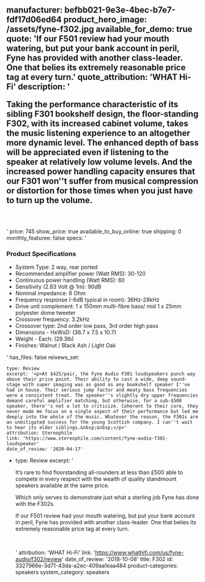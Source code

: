 manufacturer: befbb021-9e3e-4bec-b7e7-fdf17d06ed64
product_hero_image: /assets/fyne-f302.jpg
available_for_demo: true
quote: 'If our F501 review had your mouth watering, but put your bank account in peril, Fyne has provided with another class-leader. One that belies its extremely reasonable price tag at every turn.'
quote_attribution: 'WHAT Hi-Fi'
description: '<p>Taking the performance characteristic of its sibling F301 bookshelf design, the floor-standing F302, with its increased cabinet volume, takes the music listening experience to an altogether more dynamic level. The enhanced depth of bass will be appreciated even if listening to the speaker at relatively low volume levels. And the increased power handling capacity ensures that our F301 won''t suffer from musical compression or distortion for those times when you just have to turn up the volume.&nbsp;&nbsp;</p><h3><br></h3>'
price: 745
show_price: true
available_to_buy_online: true
shipping: 0
monthly_featuree: false
specs: '<h3>Product Specifications</h3><ul><li>System Type: 2 way, rear ported</li><li>Recommended amplifier power (Watt RMS): 30-120</li><li>Continuous power handling (Watt RMS): 60</li><li>Sensitivity (2.83 Volt @ 1m): 90dB</li><li>Nominal impedance: 8 Ohm</li><li>Frequency response (-6dB typical in room): 36Hz-28kHz</li><li>Drive unit complement: 1 x 150mm multi-fibre bass/ mid 1 x 25mm polyester dome tweeter</li><li>Crossover frequency: 3.2kHz</li><li>Crossover type: 2nd order low pass, 3rd order high pass</li><li>Dimensions - HxWxD: (36.7 x 7.5 x 10.7)</li><li>Weight - Each: (29.3lb)</li><li>Finishes: Walnut / Black Ash / Light Oak</li></ul>'
has_files: false
reivews_set:
  -
    type: Review
    excerpt: '<p>At $425/pair, the Fyne Audio F301 loudspeakers punch way above their price point. Their ability to cast a wide, deep sound-stage with super imaging was as good as any bookshelf speaker I''ve had in house. Their serious jump factor and meaty bass frequencies were a consistent treat. The speaker''s slightly dry upper frequencies demand careful amplifier matching, but otherwise, for a sub-$500 speaker, there''s not a lot to criticize. Coherent to their core, they never made me focus on a single aspect of their performance but led me deeply into the whole of the music. Whatever the reason, the F301s are an unmitigated success for the young Scottish company. I can''t wait to hear its elder siblings.&nbsp;&nbsp;</p>'
    attribution: Stereophile
    link: 'https://www.stereophile.com/content/fyne-audio-f301-loudspeaker'
    date_of_review: '2020-04-17'
  -
    type: Review
    excerpt: '<p>It’s rare to find floorstanding all-rounders at less than £500 able to compete in every respect with the wealth of quality standmount speakers available at the same price.</p><p>Which only serves to demonstrate just what a sterling job Fyne has done with the F302s.</p><p>If our F501 review had your mouth watering, but put your bank account in peril, Fyne has provided with another class-leader. One that belies its extremely reasonable price tag at every turn.</p><p><br></p>'
    attribution: 'WHAT Hi-Fi'
    link: 'https://www.whathifi.com/us/fyne-audio/f302/review'
    date_of_review: '2018-10-08'
title: F302
id: 3327966e-3d71-43da-a2ec-409aa1eaa484
product-categories: speakers
system_category: speakers
